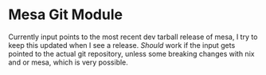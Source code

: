 # Mesa Git Module

Currently input points to the most recent dev tarball release of mesa, I try to keep this updated when I see a release. *Should* work if the input gets pointed to the actual git repository, unless some breaking changes with nix and or mesa, which is very possible.
